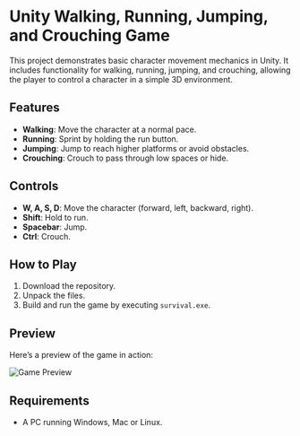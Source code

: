 # Unity Walking, Running, Jumping, and Crouching Game

This project demonstrates basic character movement mechanics in Unity. It includes functionality for walking, running, jumping, and crouching, allowing the player to control a character in a simple 3D environment.

## Features

- **Walking**: Move the character at a normal pace.
- **Running**: Sprint by holding the run button.
- **Jumping**: Jump to reach higher platforms or avoid obstacles.
- **Crouching**: Crouch to pass through low spaces or hide.

## Controls

- **W, A, S, D**: Move the character (forward, left, backward, right).
- **Shift**: Hold to run.
- **Spacebar**: Jump.
- **Ctrl**: Crouch.

## How to Play

1. Download the repository.
2. Unpack the files.
3. Build and run the game by executing `survival.exe`.

## Preview

Here’s a preview of the game in action:

![Game Preview](assets/preveiw-1.png)

## Requirements

- A PC running Windows, Mac or Linux.
